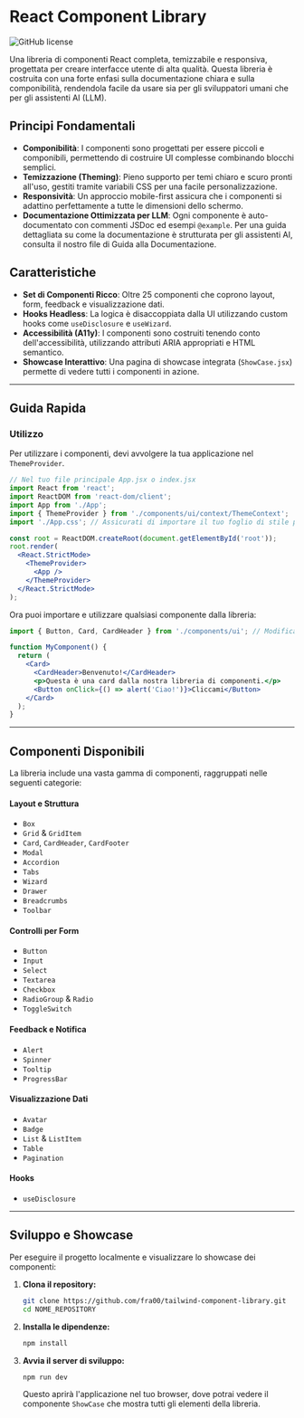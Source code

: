 # React Component Library

![GitHub license](https://img.shields.io/badge/license-MIT-blue.svg)

Una libreria di componenti React completa, temizzabile e responsiva, progettata per creare interfacce utente di alta qualità. Questa libreria è costruita con una forte enfasi sulla documentazione chiara e sulla componibilità, rendendola facile da usare sia per gli sviluppatori umani che per gli assistenti AI (LLM).

## Principi Fondamentali

- **Componibilità**: I componenti sono progettati per essere piccoli e componibili, permettendo di costruire UI complesse combinando blocchi semplici.
- **Temizzazione (Theming)**: Pieno supporto per temi chiaro e scuro pronti all'uso, gestiti tramite variabili CSS per una facile personalizzazione.
- **Responsività**: Un approccio mobile-first assicura che i componenti si adattino perfettamente a tutte le dimensioni dello schermo.
- **Documentazione Ottimizzata per LLM**: Ogni componente è auto-documentato con commenti JSDoc ed esempi `@example`. Per una guida dettagliata su come la documentazione è strutturata per gli assistenti AI, consulta il nostro file di Guida alla Documentazione.

## Caratteristiche

- **Set di Componenti Ricco**: Oltre 25 componenti che coprono layout, form, feedback e visualizzazione dati.
- **Hooks Headless**: La logica è disaccoppiata dalla UI utilizzando custom hooks come `useDisclosure` e `useWizard`.
- **Accessibilità (A11y)**: I componenti sono costruiti tenendo conto dell'accessibilità, utilizzando attributi ARIA appropriati e HTML semantico.
- **Showcase Interattivo**: Una pagina di showcase integrata (`ShowCase.jsx`) permette di vedere tutti i componenti in azione.

---

## Guida Rapida

### Utilizzo

Per utilizzare i componenti, devi avvolgere la tua applicazione nel `ThemeProvider`.

```javascriptreact
// Nel tuo file principale App.jsx o index.jsx
import React from 'react';
import ReactDOM from 'react-dom/client';
import App from './App';
import { ThemeProvider } from './components/ui/context/ThemeContext';
import './App.css'; // Assicurati di importare il tuo foglio di stile principale con le variabili del tema

const root = ReactDOM.createRoot(document.getElementById('root'));
root.render(
  <React.StrictMode>
    <ThemeProvider>
      <App />
    </ThemeProvider>
  </React.StrictMode>
);
```

Ora puoi importare e utilizzare qualsiasi componente dalla libreria:

```javascriptreact
import { Button, Card, CardHeader } from './components/ui'; // Modifica il percorso in base alla tua struttura

function MyComponent() {
  return (
    <Card>
      <CardHeader>Benvenuto!</CardHeader>
      <p>Questa è una card dalla nostra libreria di componenti.</p>
      <Button onClick={() => alert('Ciao!')}>Cliccami</Button>
    </Card>
  );
}
```

---

## Componenti Disponibili

La libreria include una vasta gamma di componenti, raggruppati nelle seguenti categorie:

#### Layout e Struttura

- `Box`
- `Grid` & `GridItem`
- `Card`, `CardHeader`, `CardFooter`
- `Modal`
- `Accordion`
- `Tabs`
- `Wizard`
- `Drawer`
- `Breadcrumbs`
- `Toolbar`

#### Controlli per Form

- `Button`
- `Input`
- `Select`
- `Textarea`
- `Checkbox`
- `RadioGroup` & `Radio`
- `ToggleSwitch`

#### Feedback e Notifica

- `Alert`
- `Spinner`
- `Tooltip`
- `ProgressBar`

#### Visualizzazione Dati

- `Avatar`
- `Badge`
- `List` & `ListItem`
- `Table`
- `Pagination`

#### Hooks

- `useDisclosure`

---

## Sviluppo e Showcase

Per eseguire il progetto localmente e visualizzare lo showcase dei componenti:

1.  **Clona il repository:**

    ```bash
    git clone https://github.com/fra00/tailwind-component-library.git
    cd NOME_REPOSITORY
    ```

2.  **Installa le dipendenze:**

    ```bash
    npm install
    ```

3.  **Avvia il server di sviluppo:**
    ```bash
    npm run dev
    ```
    Questo aprirà l'applicazione nel tuo browser, dove potrai vedere il componente `ShowCase` che mostra tutti gli elementi della libreria.
